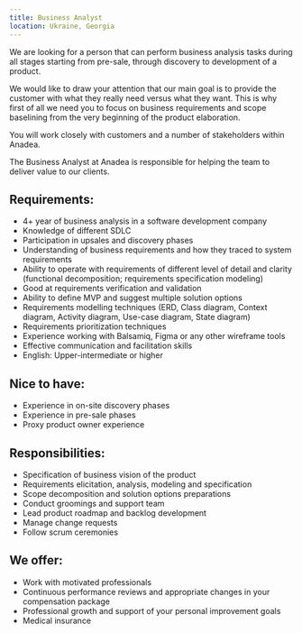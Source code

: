 ```yaml
---
title: Business Analyst
location: Ukraine, Georgia
---
```

We are looking for a person that can perform business analysis tasks during all stages starting from pre-sale, through discovery to development of a product.

We would like to draw your attention that our main goal is to provide the customer with what they really need versus what they want. This is why first of all we need you to focus on business requirements and scope baselining from the very beginning of the product elaboration.

You will work closely with customers and a number of stakeholders within Anadea.

The Business Analyst at Anadea is responsible for helping the team to deliver value to our clients.



## **R﻿equirements:**

* 4+ year of business analysis in a software development company
* Knowledge of different SDLC
* Participation in upsales and discovery phases
* Understanding of business requirements and how they traced to system requirements
* Ability to operate with requirements of different level of detail and clarity (functional decomposition; requirements specification modeling)
* Good at requirements verification and validation
* Ability to define MVP and suggest multiple solution options
* Requirements modelling techniques (ERD, Class diagram, Context diagram, Activity diagram, Use-case diagram, State diagram)
* Requirements prioritization techniques
* Experience working with Balsamiq, Figma or any other wireframe tools
* Effective communication and facilitation skills
* English: Upper-intermediate or higher



## Nice to have:

* Experience in on-site discovery phases
* Experience in pre-sale phases
* Proxy product owner experience



## Responsibilities:

* Specification of business vision of the product
* Requirements elicitation, analysis, modeling and specification
* Scope decomposition and solution options preparations
* Conduct groomings and support team
* Lead product roadmap and backlog development
* Manage change requests 
* Follow scrum ceremonies

## We offer:

* Work with motivated professionals
* Continuous performance reviews and appropriate changes in your compensation package
* Professional growth and support of your personal improvement goals
* Medical insurance